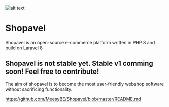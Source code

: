 
![alt text](https://shopavel.com/wp-content/uploads/2021/02/Schermafbeelding-2021-02-18-om-08.56.01.png)

# Shopavel
Shopavel is an open-source e-commerce platform written in PHP 8 and build on Laravel 8

## Shopavel is not stable yet. Stable v1 comming soon! Feel free to contribute!
The aim of shopavel is to become the most user-friendly webshop software without sacrificing functionality.

https://github.com/MeesyBE/Shopavel/blob/master/README.md
